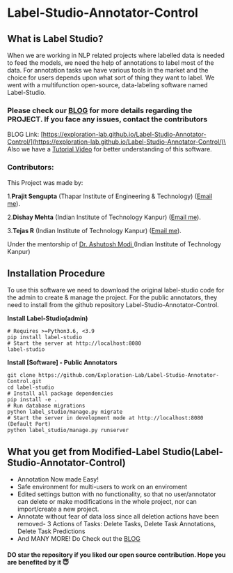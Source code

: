 # Label-Studio-Annotator-Control

## What is Label Studio?
When we are working in NLP related projects where labelled data is needed to feed the models, we need the help of annotations to label most of the data. For annotation tasks we have various tools in the market and the choice for users depends upon what sort of thing they want to label. We went with a multifunction open-source, data-labeling software named Label-Studio.

### Please check our [BLOG](https://exploration-lab.github.io/Label-Studio-Annotator-Control/) for more details regarding the PROJECT. If you face any issues, contact the contributors
BLOG Link: [https://exploration-lab.github.io/Label-Studio-Annotator-Control/](https://exploration-lab.github.io/Label-Studio-Annotator-Control/)\
Also we have a [Tutorial Video](https://drive.google.com/file/d/1sHGTmhcXgCzvOp9iUgVa6D8rOwb__7i9/view?usp=drivesdk) for better understanding of this software.

### Contributors:
This Project was made by:

1.**Prajit Sengupta** (Thapar Institute of Engineering & Technology) ([Email me](mailto:ratulsengupta8@gmail.com)).

2.**Dishay Mehta** (Indian Institute of Technology Kanpur) ([Email me](mailto:dishaym20@iitk.ac.in)).

3.**Tejas R** (Indian Institute of Technology Kanpur) ([Email me](mailto:tejasr20@iitk.ac.in)).

Under the mentorship of <a href="https://ashutosh-modi.github.io/"> Dr. Ashutosh Modi </a> (Indian Institute of Technology Kanpur)

## Installation Procedure
To use this software we need to download the original label-studio code for the admin to create & manage the project. For the public annotators, they need to install from the github repository Label-Studio-Annotator-Control.

**Install Label-Studio(admin)**
```
# Requires >=Python3.6, <3.9
pip install label-studio
# Start the server at http://localhost:8080
label-studio
```

**Install [Software] - Public Annotators**
```
git clone https://github.com/Exploration-Lab/Label-Studio-Annotator-Control.git
cd label-studio
# Install all package dependencies
pip install -e .
# Run database migrations
python label_studio/manage.py migrate
# Start the server in development mode at http://localhost:8080 (Default Port)
python label_studio/manage.py runserver
```

## What you get from Modified-Label Studio(Label-Studio-Annotator-Control)
- Annotation Now made Easy!
- Safe environment for multi-users to work on an enviroment
- Edited settings button with no functionality, so that no user/annotator can delete or make modifications in the whole project, nor can import/create a new project.
- Annotate without fear of data loss since all deletion actions have been removed- 3 Actions of Tasks: Delete Tasks, Delete Task Annotations, Delete Task Predictions
- And MANY MORE! Do Check out the [BLOG](https://exploration-lab.github.io/Label-Studio-Annotator-Control/)

#### DO star the repository if you liked our open source contribution. Hope you are benefited by it :innocent:
